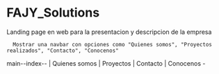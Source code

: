 # FAJY_Solutions
Landing page en web para la presentacion y descripcion de la empresa

      Mostrar una navbar con opciones como "Quienes somos", "Proyectos realizados", "Contacto", "Conocenos"


main--index--
      | Quienes somos
      | Proyectos
      | Contacto
      | Conocenos
      -
